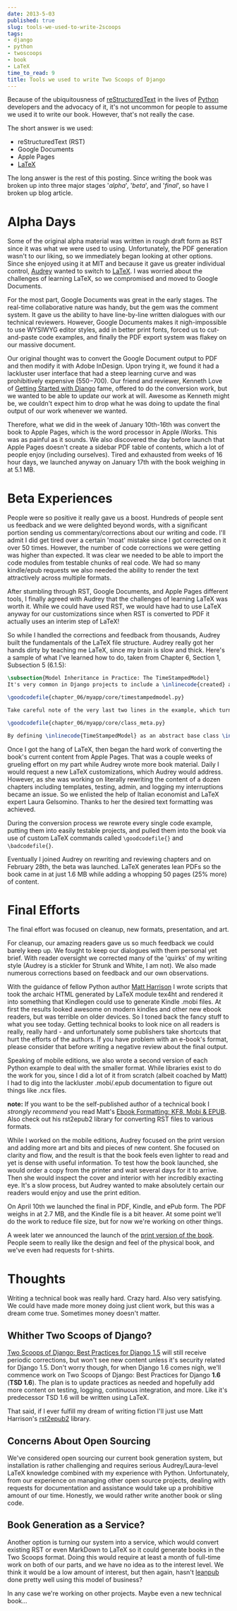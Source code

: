 ```yaml
---
date: 2013-5-03
published: true
slug: tools-we-used-to-write-2scoops
tags:
- django
- python
- twoscoops
- book
- LaTeX
time_to_read: 9
title: Tools we used to write Two Scoops of Django
---
```


Because of the ubiquitousness of
[reStructuredText](https://en.wikipedia.org/wiki/Restructured_Text) in
the lives of [Python](https://python.org) developers and the advocacy of
it, it's not uncommon for people to assume we used it to write our
book. However, that's not really the case.

The short answer is we used:

-   reStructuredText (RST)
-   Google Documents
-   Apple Pages
-   [LaTeX](https://en.wikipedia.com/wiki/LateX)

The long answer is the rest of this posting. Since writing the book was
broken up into three major stages '*alpha*', '*beta*', and
'*final*', so have I broken up blog article.

Alpha Days
==========

Some of the original alpha material was written in rough draft form as
RST since it was what we were used to using. Unfortunately, the PDF
generation wasn't to our liking, so we immediately began looking at
other options. Since she enjoyed using it at MIT and because it gave us
greater individual control, [Audrey](https://audrey.roygreenfeld.com) wanted to
switch to [LaTeX](https://en.wikipedia.com/wiki/LateX). I was worried
about the challenges of learning LaTeX, so we compromised and moved to
Google Documents.

For the most part, Google Documents was great in the early stages. The
real-time collaborative nature was handy, but the gem was the comment
system. It gave us the ability to have line-by-line written dialogues
with our technical reviewers. However, Google Documents makes it
nigh-impossible to use WYSIWYG editor styles, add in better print fonts,
forced us to cut-and-paste code examples, and finally the PDF export
system was flakey on our massive document.

Our original thought was to convert the Google Document output to PDF
and then modify it with Adobe InDesign. Upon trying it, we found it had
a lackluster user interface that had a steep learning curve and was
prohibitively expensive ($550-$700). Our friend and reviewer, Kenneth
Love of [Getting Started with
Django](https://gettingstartedwithdjango.com) fame, offered to do the
conversion work, but we wanted to be able to update our work at will.
Awesome as Kenneth might be, we couldn't expect him to drop what he was
doing to update the final output of our work whenever we wanted.

Therefore, what we did in the week of January 10th-16th was convert the
book to Apple Pages, which is the word processor in Apple iWorks. This
was as painful as it sounds. We also discovered the day before launch
that Apple Pages doesn't create a sidebar PDF table of contents, which
a lot of people enjoy (including ourselves). Tired and exhausted from
weeks of 16 hour days, we launched anyway on January 17th with the book
weighing in at 5.1 MB.

Beta Experiences
================

People were so positive it really gave us a boost. Hundreds of people
sent us feedback and we were delighted beyond words, with a significant
portion sending us commentary/corrections about our writing and code.
I'll admit I did get tired over a certain 'moat' mistake since I got
corrected on it over 50 times. However, the number of code corrections
we were getting was higher than expected. It was clear we needed to be
able to import the code modules from testable chunks of real code. We
had so many kindle/epub requests we also needed the ability to render
the text attractively across multiple formats.

After stumbling through RST, Google Documents, and Apple Pages different
tools, I finally agreed with Audrey that the challenges of learning
LaTeX was worth it. While we could have used RST, we would have had to
use LaTeX anyway for our customizations since when RST is converted to
PDF it actually uses an interim step of LaTeX!

So while I handled the corrections and feedback from thousands, Audrey
built the fundamentals of the LaTeX file structure. Audrey really got
her hands dirty by teaching me LaTeX, since my brain is slow and thick.
Here's a sample of what I've learned how to do, taken from Chapter 6,
Section 1, Subsection 5 (6.1.5):

``` latex
\subsection{Model Inheritance in Practice: The TimeStampedModel}
It's very common in Django projects to include a \inlinecode{created} and \inlinecode{modified} timestamp field on all your models. We could manually add those fields to each and every model, but that's a lot of work and adds the risk of human error. A better solution is to write a \inlinecode{TimeStampedModel} \index{TimeStampedModel} to do the work for us:

\goodcodefile{chapter_06/myapp/core/timestampedmodel.py}

Take careful note of the very last two lines in the example, which turn our example into an abstract base class: \index{abstract base classes}

\goodcodefile{chapter_06/myapp/core/class_meta.py}

By defining \inlinecode{TimeStampedModel} as an abstract base class \index{abstract base classes} when we define a new class that inherits from it, Django doesn't create a \inlinecode{model\_utils.time\_stamped\_model} table when syncdb is run.
```

Once I got the hang of LaTeX, then began the hard work of converting the
book's current content from Apple Pages. That was a couple weeks of
grueling effort on my part while Audrey wrote more book material. Daily
I would request a new LaTeX customizations, which Audrey would address.
However, as she was working on literally rewriting the content of a
dozen chapters including templates, testing, admin, and logging my
interruptions became an issue. So we enlisted the help of Italian
economist and LaTeX expert Laura Gelsomino. Thanks to her the desired
text formatting was achieved.

During the conversion process we rewrote every single code example,
putting them into easily testable projects, and pulled them into the
book via use of custom LaTeX commands called `\goodcodefile{}` and
`\badcodefile{}`.

Eventually I joined Audrey on rewriting and reviewing chapters and on
February 28th, the beta was launched. LaTeX generates lean PDFs so the
book came in at just 1.6 MB while adding a whopping 50 pages (25% more)
of content.

Final Efforts
=============

The final effort was focused on cleanup, new formats, presentation, and
art.

For cleanup, our amazing readers gave us so much feedback we could
barely keep up. We fought to keep our dialogues with them personal yet
brief. With reader oversight we corrected many of the 'quirks' of my
writing style (Audrey is a stickler for Strunk and White, I am not). We
also made numerous corrections based on feedback and our own
observations.

With the guidance of fellow Python author [Matt
Harrison](https://hairysun.com/) I wrote scripts that took the archaic
HTML generated by LaTeX module tex4ht and rendered it into something
that Kindlegen could use to generate Kindle .mobi files. At first the
results looked awesome on modern kindles and other new ebook readers,
but was terrible on older devices. So I toned back the fancy stuff to
what you see today. Getting technical books to look nice on all readers
is really, really hard - and unfortunately some publishers take
shortcuts that hurt the efforts of the authors. If you have problem with
an e-book's format, please consider that before writing a negative
review about the final output.

Speaking of mobile editions, we also wrote a second version of each
Python example to deal with the smaller format. While libraries exist to
do the work for you, since I did a lot of it from scratch (albeit
coached by Matt) I had to dig into the lackluster .mobi/.epub
documentation to figure out things like .ncx files.

**note:** If you want to be the self-published author of a technical
book I *strongly recommend* you read Matt's [Ebook Formatting: KF8,
Mobi &
EPUB](https://www.amazon.com/Ebook-Formatting-Mobi-EPUB-ebook/dp/B00BWQXHU6/ref=la_B0077BQLH6_1_2?ie=UTF8&qid=1366041987&sr=1-2&tag=ihpydanny-20).
Also check out his rst2epub2 library for converting RST files to various
formats.

While I worked on the mobile editions, Audrey focused on the print
version and adding more art and bits and pieces of new content. She
focused on clarity and flow, and the result is that the book feels even
lighter to read and yet is dense with useful information. To test how
the book launched, she would order a copy from the printer and wait
several days for it to arrive. Then she would inspect the cover and
interior with her incredibly exacting eye. It's a slow process, but
Audrey wanted to make absolutely certain our readers would enjoy and use
the print edition.

On April 10th we launched the final in PDF, Kindle, and ePub form. The
PDF weighs in at 2.7 MB, and the Kindle file is a bit heaver. At some
point we'll do the work to reduce file size, but for now we're working
on other things.

A week later we announced the launch of the [print version of the
book](https://www.amazon.com/Two-Scoops-Django-Best-Practices/dp/1481879707/ref=sr_1_2?ie=UTF8&qid=1366166104&sr=8-2&tag=ihpydanny-20).
People seem to really like the design and feel of the physical book, and
we've even had requests for t-shirts.

Thoughts
========

Writing a technical book was really hard. Crazy hard. Also very
satisfying. We could have made more money doing just client work, but
this was a dream come true. Sometimes money doesn't matter.

Whither Two Scoops of Django?
-----------------------------

[Two Scoops of Django: Best Practices for Django
1.5](https://roygreenfeld.com/products/two-scoops-of-django-1-5) will still receive periodic corrections,
but won't see new content unless it's security related for Django 1.5.
Don't worry though, for when Django 1.6 comes nigh, we'll commence
work on Two Scoops of Django: Best Practices for Django **1.6** (**TSD
1.6**). The plan is to update practices as needed and hopefully add more
content on testing, logging, continuous integration, and more. Like
it's predecessor TSD 1.6 will be written using LaTeX.

That said, if I ever fulfill my dream of writing fiction I'll just use
Matt Harrison's [rst2epub2](https://github.com/mattharrison/rst2epub2)
library.

Concerns About Open Sourcing
----------------------------

We've considered open sourcing our current book generation system, but
installation is rather challenging and requires serious
Audrey/Laura-level LaTeX knowledge combined with my experience with
Python. Unfortunately, from our experience on managing other open source
projects, dealing with requests for documentation and assistance would
take up a prohibitive amount of our time. Honestly, we would rather
write another book or sling code.

Book Generation as a Service?
-----------------------------

Another option is turning our system into a service, which would convert
existing RST or even MarkDown to LaTeX so it could generate books in the
Two Scoops format. Doing this would require at least a month of
full-time work on both of our parts, and we have no idea as to the
interest level. We think it would be a low amount of interest, but then
again, hasn't [leanpub](https://leanpub.com) done pretty well using this
model of business?

In any case we're working on other projects. Maybe even a new technical
book...
